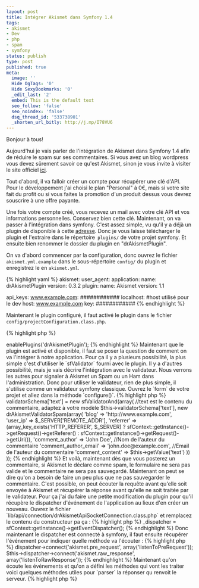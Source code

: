 ```yaml
---
layout: post
title: Intégrer Akismet dans Symfony 1.4
tags:
- akismet
- Dev
- php
- spam
- symfony
status: publish
type: post
published: true
meta:
  image: ''
  Hide OgTags: '0'
  Hide SexyBookmarks: '0'
  _edit_last: '2'
  embed: This is the default text
  seo_follow: 'false'
  seo_noindex: 'false'
  dsq_thread_id: '533738901'
  _shorten_url_bitly: http://j.mp/I78VU6
---
```

Bonjour à tous!

Aujourd'hui je vais parler de l'intégration de Akismet dans Symfony 1.4 afin de réduire le spam sur ses commentaires. Si vous avez un blog wordpress vous devez sûrement savoir ce qu'est Akismet, sinon je vous invite à visiter le site officiel [ici](http://akismet.com/).

Tout d'abord, il va falloir créer un compte pour récupérer une clé d'API. Pour le développement j'ai choisi le plan "Personal" à 0€, mais si votre site fait du profit ou si vous faites la promotion d'un produit dessus vous devrez souscrire à une offre payante.

<!--break-->

Une fois votre compte créé, vous recevez un mail avec votre clé API et vos informations personnelles. Conservez bien cette clé. Maintenant, on va passer à l'intégration dans symfony. C'est assez simple, vu qu'il y a déjà un plugin de disponible à cette [adresse](http://plugins.symfony-project.org/get/drAkismetPlugin/drAkismetPlugin-0.3.3.tgz). Donc je vous laisse télécharger le plugin et l'extraire dans le répertoire` plugins/` de votre projet symfony. Et ensuite bien renommer le dossier du plugin en "drAkismetPlugin".

On va d'abord commencer par la configuration, donc ouvrez le fichier `akismet.yml.example` dans le sous-répertoire `config/` du plugin et enregistrez le en `akismet.yml`.

{% highlight yaml %}
akismet:
  user_agent:
    application:
      name: drAkismetPlugin
      version: 0.3.2
    plugin:
      name: Akismet
      version: 1.1

  api_keys:
    www.example.com: ############
    localhost: #host utilisé pour le dev
      host: www.example.com
      key: ############
{% endhighlight %}

Maintenant le plugin configuré, il faut activé le plugin dans le fichier `config/projectConfiguration.class.php`.

{% highlight php %}
<?php

$this->enablePlugins('drAkismetPlugin');
{% endhighlight %}

Maintenant que le plugin est activé et disponible, il faut se poser la question de comment on va l'intégrer à notre application. Pour ça il y a plusieurs possibilité, la plus simple c'est d'utiliser le `sfValidator` fourni avec le plugin. Il y a d'autres possibilité, mais je vais décrire l'intégration avec le validateur. Nous verrons les autres pour signaler à Akismet un Spam ou un Ham dans l'administration.

Donc pour utiliser le validateur, rien de plus simple, il s'utilise comme un validateur symfony classique. Ouvrez le `form` de votre projet et allez dans la méthode `configure()`.

{% highlight php %}
<?php

$this->validatorSchema['text'] = new sfValidatorAnd(array( //text est le contenu du commentaire, adaptez à votre modèle
  $this->validatorSchema['text'],
  new drAkismetValidatorSpam(array(
    'blog' => 'http://www.example.com',
    'user_ip' => $_SERVER['REMOTE_ADDR'],
    'referrer' => (array_key_exists('HTTP_REFERER', $_SERVER) ? sfContext::getInstance()->getRequest()->getReferer() : sfContext::getInstance()->getRequest()->getUri()),
    'comment_author' => 'John Doe', //Nom de l'auteur du commentaire
    'comment_author_email' => 'john.doe@example.com', //Email de l'auteur du commentaire
    'comment_content' => $this->getValue('text')
  ))
));
{% endhighlight %}

Et voilà, maintenant dès que vous posterez un commentaire, si Akismet le déclare comme spam, le formulaire ne sera pas valide et le commentaire ne sera pas sauvegardé.

Maintenant on peut se dire qu'on a besoin de faire un peu plus que ne pas sauvegarder le commentaire. C'est possible, on peut écouter la requête avant qu'elle soit envoyée à Akismet et récupérer la réponse avant qu'elle ne soit traitée par le validateur. Pour ça j'ai du faire une petite modification du plugin pour qu'il récupère le dispatcher d'événement de l'application au lieux d'en créer un nouveau. Ouvrez le fichier `lib/api/connection/drAkismetApiSocketConnection.class.php` et remplacez le contenu du constructeur pa ça :

{% highlight php %}
<?php
$this->_dispatcher = sfContext::getInstance()->getEventDispatcher();
{% endhighlight %}

Donc maintenant le dispatcher est connecté à symfony, il faut ensuite récupérer l'événement pour indiquer quelle méthode va l'écouter :

{% highlight php %}
<?php
$this->dispatcher->connect('akismet.pre_request', array('listenToPreRequest'));
$this->dispatcher->connect('akismet.raw_response', array('listenToRawResponse'));
{% endhighlight %}

Maintenant qu'on écoute les événements et qu'on a défini les méthodes qui vont les traiter voici quelques méthodes utiles pour `parser` la réponser qu renvoit le serveur.

{% highlight php %}
<?php
public static function listenToRawResponse(sfEvent $event)
{
  $rawResponse = new drAkismetApiResponse($event['response']);
}
{% endhighlight %}

Voilà voilà, à votre tour d'intégrer Akismet à votre projet Symfony. Si vous avez des retours, n'hésitez pas à utiliser les commentaires.
